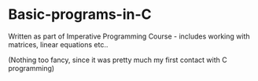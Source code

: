 # Basic-programs-in-C
Written as part of Imperative Programming Course - includes working with matrices, linear equations etc..

(Nothing too fancy, since it was pretty much my first contact with C programming)
